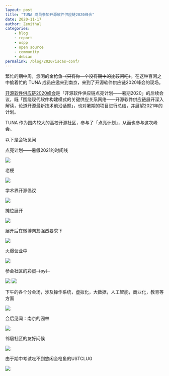 ```yaml
---
layout: post
title: "TUNA 成员参加开源软件供应链2020峰会"
date: 2020-11-17
author: Zenithal
categories:
    - blog
    - report
    - ospp
    - open source
    - community
    - debian
permalink: /blog/2020/iscas-conf/
---
```


繁忙的期中周，悠闲的金枪鱼<del>（只有你一个没有期中的比较闲吧）</del>。在这种百闲之中偷着忙的 TUNA 成员应邀来到南京，来到了开源软件供应链2020峰会的现场。

[开源软件供应链2020峰会](https://isrc.iscas.ac.cn/summer2020/#/summitmeeting)是「开源软件供应链点亮计划——暑期2020」的后续会议，既「围绕现代软件构建模式的关键供应关系网络——开源软件供应链展开深入解读，论道开源最新技术前沿话题」，也对暑期的项目进行总结，并展望2021年的计划。

TUNA 作为国内较大的高校开源社区，参与了「点亮计划」，从而也参与这次峰会。

<!--more-->

以下是会场见闻

点亮计划——暑假2021的时间线

![](/assets/img/blog/2020/iscas-conf/ospp-timeline.jpg)

老梗

![](/assets/img/blog/2020/iscas-conf/openatom.jpg)

学术界开源倡议

![](/assets/img/blog/2020/iscas-conf/opensource-academy.jpg)

摊位展开

![](/assets/img/blog/2020/iscas-conf/booth2.jpg)

展开后在微博网友强烈要求下

![](/assets/img/blog/2020/iscas-conf/booth1.jpg)

火爆营业中

![](/assets/img/blog/2020/iscas-conf/booth3.jpg)

参会社区的彩蛋<del>（py）</del>

![](/assets/img/blog/2020/iscas-conf/egg1.jpg) ![](/assets/img/blog/2020/iscas-conf/egg2.jpg)

下午的各个分会场，涉及操作系统，虚拟化，大数据，人工智能，商业化，教育等方面

![](/assets/img/blog/2020/iscas-conf/riscv.jpg)

会后见闻：南京的园林

![](/assets/img/blog/2020/iscas-conf/garden.jpg)

邻居社区的友好问候

![](/assets/img/blog/2020/iscas-conf/debian.jpg)

由于期中考试吃不到悠闲金枪鱼的USTCLUG

![](/assets/img/blog/2020/iscas-conf/ustclug.jpg)
